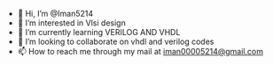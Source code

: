 - 👋 Hi, I’m @Iman5214
- 👀 I’m interested in Vlsi design
- 🌱 I’m currently learning VERILOG AND VHDL
- 💞️ I’m looking to collaborate on vhdl and verilog codes
- 📫 How to reach me through my mail at iman00005214@gmail.com

<!---
Iman5214/Iman5214 is a ✨ special ✨ repository because its `README.md` (this file) appears on your GitHub profile.
You can click the Preview link to take a look at your changes.
--->
